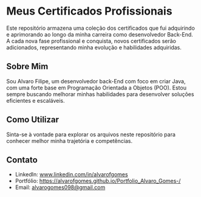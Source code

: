 # Meus Certificados Profissionais

Este repositório armazena uma coleção dos certificados que fui adquirindo e aprimorando ao longo da minha carreira como desenvolvedor Back-End. A cada nova fase profissional e conquista, novos certificados serão adicionados, representando minha evolução e habilidades adquiridas.

## Sobre Mim

Sou Alvaro Filipe, um desenvolvedor back-End com foco em criar Java, com uma forte base em Programação Orientada a Objetos (POO). Estou sempre buscando melhorar minhas habilidades para desenvolver soluções eficientes e escaláveis. 

## Como Utilizar

Sinta-se à vontade para explorar os arquivos neste repositório para conhecer melhor minha trajetória e competências.

## Contato

- LinkedIn: www.linkedin.com/in/alvarofgomes
- Portfólio: https://alvarofgomes.github.io/Portfolio_Alvaro_Gomes-/
- Email: [alvarogomes098@gmail.com](mailto:alvarogomes098@gmail.com)